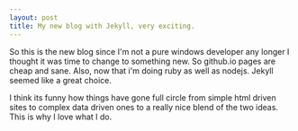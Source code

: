 ```yaml
---
layout: post
title: My new blog with Jekyll, very exciting.
---
```


So this is the new blog since I'm not a pure windows developer any longer I thought it was time to
change to something new. So github.io pages are cheap and sane. Also, now that i'm doing ruby as well
as nodejs. Jekyll seemed like a great choice. 

I think its funny how things have gone full circle from simple html driven sites to complex data driven ones
to a really nice blend of the two ideas. This is why I love what I do. 
